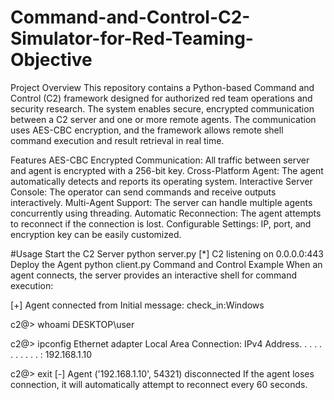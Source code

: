 # Command-and-Control-C2-Simulator-for-Red-Teaming-Objective

Project Overview This repository contains a Python-based Command and Control (C2) framework designed for authorized red team operations and security research. The system enables secure, encrypted communication between a C2 server and one or more remote agents. The communication uses AES-CBC encryption, and the framework allows remote shell command execution and result retrieval in real time.

Features AES-CBC Encrypted Communication: All traffic between server and agent is encrypted with a 256-bit key. Cross-Platform Agent: The agent automatically detects and reports its operating system. Interactive Server Console: The operator can send commands and receive outputs interactively. Multi-Agent Support: The server can handle multiple agents concurrently using threading. Automatic Reconnection: The agent attempts to reconnect if the connection is lost. Configurable Settings: IP, port, and encryption key can be easily customized.

#Usage Start the C2 Server python server.py [*] C2 listening on 0.0.0.0:443 Deploy the Agent python client.py Command and Control Example When an agent connects, the server provides an interactive shell for command execution:

[+] Agent connected from Initial message: check_in:Windows

c2@> whoami DESKTOP\user

c2@> ipconfig Ethernet adapter Local Area Connection: IPv4 Address. . . . . . . . . . . : 192.168.1.10

c2@> exit [-] Agent ('192.168.1.10', 54321) disconnected If the agent loses connection, it will automatically attempt to reconnect every 60 seconds.
